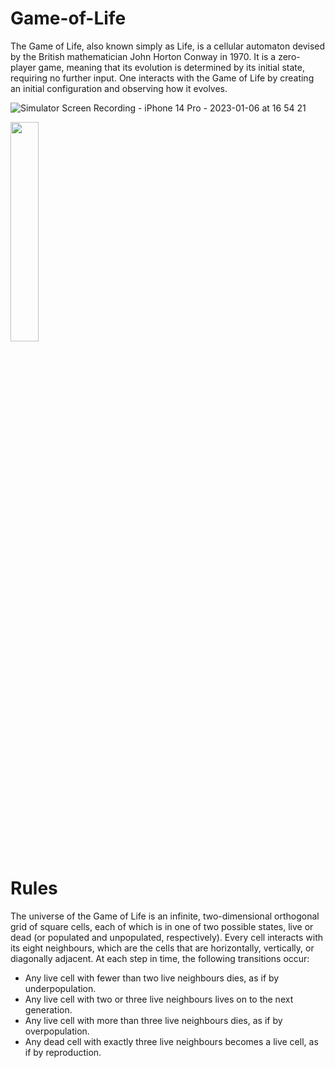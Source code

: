 # Game-of-Life

The Game of Life, also known simply as Life, is a cellular automaton devised by the British mathematician John Horton Conway in 1970. 
It is a zero-player game, meaning that its evolution is determined by its initial state, requiring no further input. 
One interacts with the Game of Life by creating an initial configuration and observing how it evolves.

![Simulator Screen Recording - iPhone 14 Pro - 2023-01-06 at 16 54 21](https://user-images.githubusercontent.com/92182846/211018441-68eb7b25-91eb-4821-be67-3b3694eae4ed.gif) 

<p float="left">
<img src="https://user-images.githubusercontent.com/92182846/211018441-68eb7b25-91eb-4821-be67-3b3694eae4ed.gif" width=30% height=30%>
</p>

# Rules

The universe of the Game of Life is an infinite, two-dimensional orthogonal grid of square cells, each of which is in one of two possible states, 
live or dead (or populated and unpopulated, respectively). Every cell interacts with its eight neighbours, which are the cells that are horizontally, 
vertically, or diagonally adjacent. At each step in time, the following transitions occur:

 - Any live cell with fewer than two live neighbours dies, as if by underpopulation.
 - Any live cell with two or three live neighbours lives on to the next generation.
 - Any live cell with more than three live neighbours dies, as if by overpopulation.
 - Any dead cell with exactly three live neighbours becomes a live cell, as if by reproduction.
